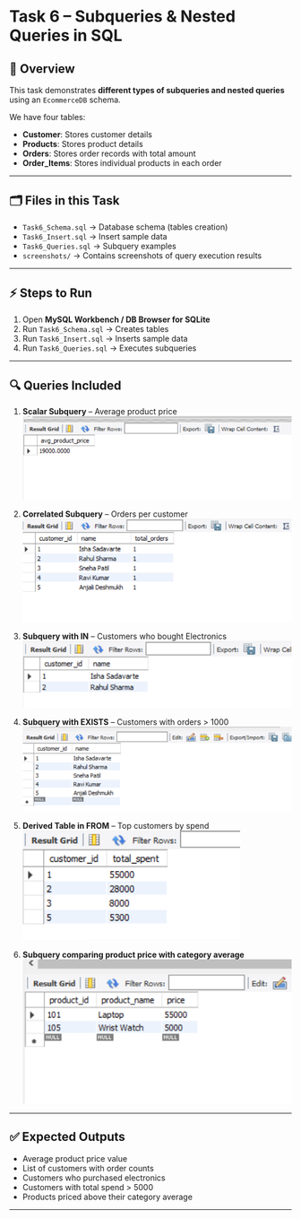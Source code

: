 # Task 6 – Subqueries & Nested Queries in SQL

## 📌 Overview
This task demonstrates **different types of subqueries and nested queries** using an `EcommerceDB` schema.

We have four tables:
- **Customer**: Stores customer details
- **Products**: Stores product details
- **Orders**: Stores order records with total amount
- **Order_Items**: Stores individual products in each order

---

## 🗂️ Files in this Task
- `Task6_Schema.sql` → Database schema (tables creation)  
- `Task6_Insert.sql` → Insert sample data  
- `Task6_Queries.sql` → Subquery examples  
- `screenshots/` → Contains screenshots of query execution results  

---

## ⚡ Steps to Run

1. Open **MySQL Workbench / DB Browser for SQLite**  
2. Run `Task6_Schema.sql` → Creates tables  
3. Run `Task6_Insert.sql` → Inserts sample data  
4. Run `Task6_Queries.sql` → Executes subqueries  

---

## 🔍 Queries Included

1. **Scalar Subquery** – Average product price  
   ![Query 1](./Screenshots/query1.PNG)

2. **Correlated Subquery** – Orders per customer  
   ![Query 2](./Screenshots/query2.PNG)

3. **Subquery with IN** – Customers who bought Electronics  
   ![Query 3](./Screenshots/query3.PNG)

4. **Subquery with EXISTS** – Customers with orders > 1000  
   ![Query 4](./Screenshots/query4.PNG)

5. **Derived Table in FROM** – Top customers by spend  
   ![Query 5](./Screenshots/query5.PNG)

6. **Subquery comparing product price with category average**  
   ![Query 6](./Screenshots/query6.PNG)

---

## ✅ Expected Outputs

- Average product price value  
- List of customers with order counts  
- Customers who purchased electronics  
- Customers with total spend > 5000  
- Products priced above their category average  

---

